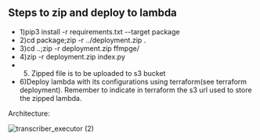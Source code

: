 ## Steps to zip and deploy to lambda

- 1)pip3 install -r requirements.txt --target package
- 2)cd package;zip -r ../deployment.zip .
- 3)cd ..;zip -r deployment.zip ffmpge/
- 4)zip -r deployment.zip index.py
- 5) Zipped file is to be uploaded to s3 bucket
- 6)Deploy lambda with its configurations using terraform(see terraform deployment). Remember to indicate in terraform the s3 url used to store the zipped lambda. 

 


Architecture:

![transcriber_executor (2)](https://github.com/rockershead/transcriber_service/assets/35405146/81e886db-1557-4120-8a57-978619dc4988)



